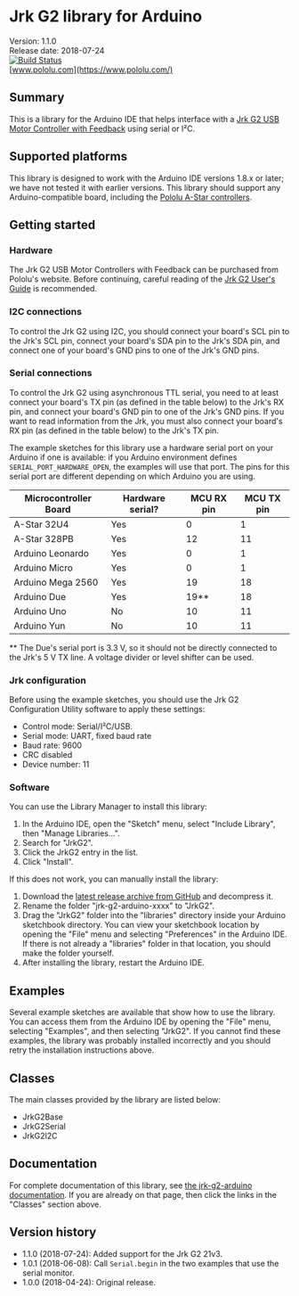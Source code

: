 # Jrk G2 library for Arduino

Version: 1.1.0<br>
Release date: 2018-07-24<br>
[![Build Status](https://travis-ci.org/pololu/jrk-g2-arduino.svg?branch=master)](https://travis-ci.org/pololu/jrk-g2-arduino)<br>
[www.pololu.com](https://www.pololu.com/)

## Summary

This is a library for the Arduino IDE that helps interface with a
[Jrk G2 USB Motor Controller with Feedback][jrk]
using serial or I&sup2;C.

## Supported platforms

This library is designed to work with the Arduino IDE versions 1.8.x or later;
we have not tested it with earlier versions.  This library should support any
Arduino-compatible board, including the [Pololu A-Star controllers][a-star].

## Getting started

### Hardware

The Jrk G2 USB Motor Controllers with Feedback can be purchased from Pololu's
website.  Before continuing, careful reading of the [Jrk G2 User's Guide][guide]
is recommended.

### I2C connections

To control the Jrk G2 using I2C, you should connect your board's SCL pin to the
Jrk's SCL pin, connect your board's SDA pin to the Jrk's SDA pin, and connect
one of your board's GND pins to one of the Jrk's GND pins.

### Serial connections

To control the Jrk G2 using asynchronous TTL serial, you need to at least
connect your board's TX pin (as defined in the table below) to the Jrk's RX pin,
and connect your board's GND pin to one of the Jrk's GND pins.  If you want to
read information from the Jrk, you must also connect your board's RX pin (as
defined in the table below) to the Jrk's TX pin.

The example sketches for this library use a hardware serial port on your Arduino
if one is available: if you Arduino environment defines
`SERIAL_PORT_HARDWARE_OPEN`, the examples will use that port.  The pins for this
serial port are different depending on which Arduino you are using.

| Microcontroller Board | Hardware serial? | MCU RX pin | MCU TX pin |
|-----------------------|------------------|------------|------------|
| A-Star 32U4           |        Yes       |      0     |      1     |
| A-Star 328PB          |        Yes       |     12     |     11     |
| Arduino Leonardo      |        Yes       |      0     |      1     |
| Arduino Micro         |        Yes       |      0     |      1     |
| Arduino Mega 2560     |        Yes       |     19     |     18     |
| Arduino Due           |        Yes       |     19**   |     18     |
| Arduino Uno           |        No        |     10     |     11     |
| Arduino Yun           |        No        |     10     |     11     |

** The Due's serial port is 3.3&nbsp;V, so it should not be directly connected
to the Jrk's 5&nbsp;V TX line. A voltage divider or level shifter can be
used.

### Jrk configuration

Before using the example sketches, you should use the
Jrk G2 Configuration Utility software to apply these settings:

* Control mode: Serial/I&sup2;C/USB.
* Serial mode: UART, fixed baud rate
* Baud rate: 9600
* CRC disabled
* Device number: 11

### Software

You can use the Library Manager to install this library:

1. In the Arduino IDE, open the "Sketch" menu, select "Include Library", then
   "Manage Libraries...".
2. Search for "JrkG2".
3. Click the JrkG2 entry in the list.
4. Click "Install".

If this does not work, you can manually install the library:

1. Download the
   [latest release archive from GitHub](https://github.com/pololu/jrk-g2-arduino/releases)
   and decompress it.
2. Rename the folder "jrk-g2-arduino-xxxx" to "JrkG2".
3. Drag the "JrkG2" folder into the "libraries" directory inside your
   Arduino sketchbook directory. You can view your sketchbook location by
   opening the "File" menu and selecting "Preferences" in the Arduino IDE. If
   there is not already a "libraries" folder in that location, you should make
   the folder yourself.
4. After installing the library, restart the Arduino IDE.

## Examples

Several example sketches are available that show how to use the library. You can
access them from the Arduino IDE by opening the "File" menu, selecting
"Examples", and then selecting "JrkG2". If you cannot find these
examples, the library was probably installed incorrectly and you should retry
the installation instructions above.

## Classes

The main classes provided by the library are listed below:

* JrkG2Base
* JrkG2Serial
* JrkG2I2C

## Documentation

For complete documentation of this library, see [the jrk-g2-arduino documentation][doc].  If you are already on that page, then click the links in the "Classes" section above.

[a-star]: https://www.pololu.com/a-star
[doc]: https://pololu.github.io/jrk-g2-arduino/
[jrk]: https://www.pololu.com/jrk
[guide]: https://www.pololu.com/docs/0J73
[ide]: https://www.arduino.cc/en/Main/Software

## Version history

* 1.1.0 (2018-07-24): Added support for the Jrk G2 21v3.
* 1.0.1 (2018-06-08): Call `Serial.begin` in the two examples that use the serial monitor.
* 1.0.0 (2018-04-24): Original release.
